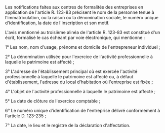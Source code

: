 Les notifications faites aux centres de formalités des entreprises en application de l'article R. 123-83 précisent le nom de la personne tenue à l'immatriculation, ou la raison ou la dénomination sociale, le numéro unique d'identification, la date de l'inscription et son motif.

L'avis mentionné au troisième alinéa de l'article R. 123-83 est constitué d'un écrit, formalisé le cas échéant par voie électronique, qui mentionne :

1° Les nom, nom d'usage, prénoms et domicile de l'entrepreneur individuel ;

2° La dénomination utilisée pour l'exercice de l'activité professionnelle à laquelle le patrimoine est affecté ;

3° L'adresse de l'établissement principal où est exercée l'activité professionnelle à laquelle le patrimoine est affecté ou, à défaut d'établissement, l'adresse du local d'habitation où l'entreprise est fixée ;

4° L'objet de l'activité professionnelle à laquelle le patrimoine est affecté ;

5° La date de clôture de l'exercice comptable ;

6° Le numéro unique d'identification de l'entreprise délivré conformément à l'article D. 123-235 ;

7° La date, le lieu et le registre de la déclaration d'affectation.
